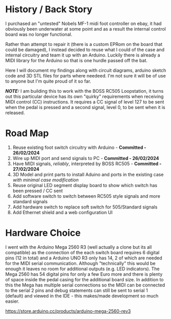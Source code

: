 # History / Back Story 

I purchased an "untested" Nobels MF-1 midi foot controller on ebay, it had obviously been underwater at some point and as a result the internal control board was no longer functional.

Rather than attempt to repair it (there is a custom EPRom on the board that could be damaged), I instead decided to reuse what I could of the case and internal circuitry and team it up with an Arduino. Luckily there is already a MIDI library for the Arduino so that is one hurdle passed off the bat.

Here I will document my findings along with circuit diagrams, arduino sketch code and 3D STL files for parts where needeed. I'm not sure it will be of use to anyone but I'm quite proud of it so far.

***NOTE:*** I am building this to work with the BOSS RC505 Loopstation, it turns out this particular device has its own "quirky" requirements when receiving MIDI control (CC) instructions. It requires a CC signal of level 127 to be sent when the pedal is pressed and a second signal, level 0, to be sent when it is released.

# Road Map
1. Reuse existing foot switch circuitry with Arduino - **Committed - 26/02/2024**
2. Wire up MIDI port and send signals to PC - **Committed - 26/02/2024**
3. Have MIDI signals, *reliably*, interpreted by BOSS RC505 - **Committed - 27/02/2024**
4. 3D Model and print parts to install Aduino and ports in the existing case *with minimal case modification*
5. Reuse original LED segment display board to show which switch has been pressed / CC sent
7. Add software switch to switch between RC505 style signals and more standard signals
8. Add hardware switch to replace soft switch for 505/Standard signals
9. Add Ethernet shield and a web configuration UI

# Hardware Choice

I went with the Arduino Mega 2560 R3 (well actually a clone but its all compatible) as the connection of the each switch board requires 6 digital pins (12 in total) and a Arduino UNO R3 only has 14, 2 of which are needed for the MIDI serial communication. Although "technically" this would be enough it leaves no room for additional outputs (e.g. LED indicators). The Mega 2560 has 54 digital pins for only a few Euro more and there is plenty of space inside the pedal casing for the additional board size. In addition to this the Mega has multiple serial connections so the MIDI can be connected to the serial 2 pins and debug statements can still be sent to serial 1 (default) and viewed in the IDE - this makes/made development so much easier.

https://store.arduino.cc/products/arduino-mega-2560-rev3
